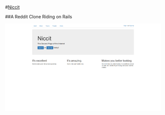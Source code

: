 #[Niccit](http://niccit.herokuapp.com/)

##A Reddit Clone Riding on Rails

![](/public/niccit.png)


